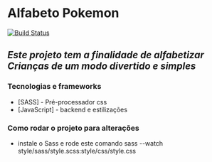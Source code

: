 # Alfabeto Pokemon

[![Build Status](https://i2.wp.com/multarte.com.br/wp-content/uploads/2019/03/pokemon-png-logo.png?fit=2000%2C736&ssl=1)](https://i2.wp.com/multarte.com.br/wp-content/uploads/2019/03/pokemon-png-logo.png?fit=2000%2C736&ssl=1)

## _Este projeto tem a finalidade de alfabetizar Crianças de um modo divertido e simples_

### Tecnologias e frameworks
- [SASS] - Pré-processador css
- [JavaScript] - backend e estilizações


### Como rodar o projeto para alterações

- instale o Sass e rode este comando sass --watch style/sass/style.scss:style/css/style.css
